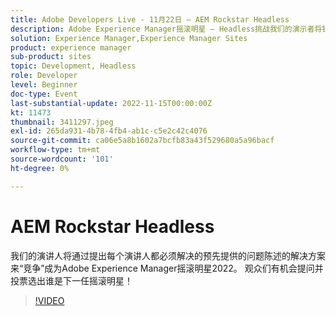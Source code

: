 ```yaml
---
title: Adobe Developers Live - 11月22日 — AEM Rockstar Headless
description: Adobe Experience Manager摇滚明星 — Headless挑战我们的演示者将针对每个演示者都必须解决的问题陈述提供解决方案，从而“竞争”成为Adobe Experience Manager摇滚明星2022。 观众们有机会提问并投票选出谁是下一任摇滚明星！
solution: Experience Manager,Experience Manager Sites
product: experience manager
sub-product: sites
topic: Development, Headless
role: Developer
level: Beginner
doc-type: Event
last-substantial-update: 2022-11-15T00:00:00Z
kt: 11473
thumbnail: 3411297.jpeg
exl-id: 265da931-4b78-4fb4-ab1c-c5e2c42c4076
source-git-commit: ca06e5a8b1602a7bcfb83a43f529680a5a96bacf
workflow-type: tm+mt
source-wordcount: '101'
ht-degree: 0%

---
```


# AEM Rockstar Headless

我们的演讲人将通过提出每个演讲人都必须解决的预先提供的问题陈述的解决方案来“竞争”成为Adobe Experience Manager摇滚明星2022。 观众们有机会提问并投票选出谁是下一任摇滚明星！

>[!VIDEO](https://video.tv.adobe.com/v/3411297/?quality=12&learn=on)
